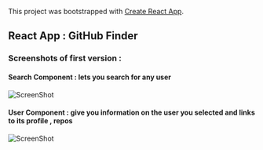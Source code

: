 This project was bootstrapped with [Create React App](https://github.com/facebook/create-react-app).

## React App : GitHub Finder

### Screenshots of first version :

#### Search Component : lets you search for any user 

![ScreenShot](https://github.com/MeridjaNassim/React-Github-Finder/tree/master/screenshots/search.JPG)

#### User Component : give you information on the user you selected and links to its profile , repos 

![ScreenShot](https://github.com/MeridjaNassim/React-Github-Finder/tree/master/screenshots/user.JPG)
